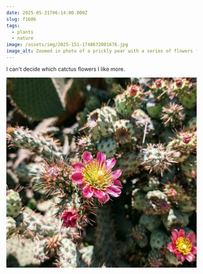 ```yaml
---
date: 2025-05-31T06:14:00.000Z
slug: f1606
tags:
  - plants
  - nature
image: /assets/img/2025-151-1748672081676.jpg
image_alt: Zoomed in photo of a prickly pear with a series of flowers from red to orange
---
```


I can't decide which catctus flowers I like more. 

![Macro photo of a cholla flower that dramatically changes from yellow to pink](/assets/img/2025-151-1748671642680.jpg)


